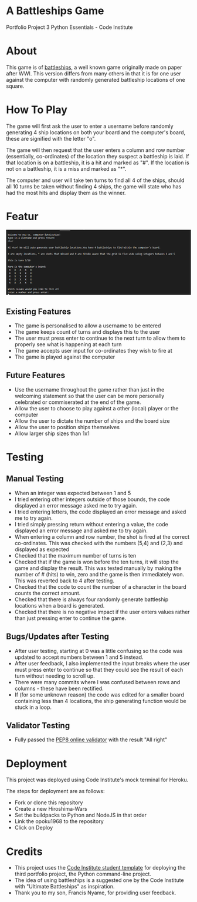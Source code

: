 # A Battleships Game
Portfolio Project 3 Python Essentials - Code Institute

# About
This game is of [battleships](http://battleship-game.net/), a well known game originally made on paper after WWI. This version differs from many others in that it is for one user against the computer with randomly generated battleship locations of one square. 

# How To Play

The game will first ask the user to enter a username before randomly generating 4 ship locations on both your board and the computer's board, these are signified with the letter "o". 

The game will then request that the user enters a column and row number (essentially, co-ordinates) of the location they suspect a battleship is laid. If that location is on a battleship, it is a hit and marked as "#". If the location is not on a battleship, it is a miss and marked as "*". 

The computer and user will take ten turns to find all 4 of the ships, should all 10 turns be taken without finding 4 ships, the game will state who has had the most hits and display them as the winner. 

# Featur
![image of battleships app](views/Battleship.PNG)

## Existing Features

- The game is personalised to allow a username to be entered
- The game keeps count of turns and displays this to the user
- The user must press enter to continue to the next turn to allow them to properly see what is happening at each turn
- The game accepts user input for co-ordinates they wish to fire at
- The game is played against the computer

## Future Features

- Use the username throughout the game rather than just in the welcoming statement so that the user can be more personally celebrated or commiserated at the end of the game.
- Allow the user to choose to play against a other (local) player or the computer
- Allow the user to dictate the number of ships and the board size
- Allow the user to position ships themselves
- Allow larger ship sizes than 1x1

# Testing

## Manual Testing

- When an integer was expected between 1 and 5 
- I tried entering other integers outside of those bounds, the code displayed an error message asked me to try again.
- I tried entering letters, the code displayed an error message and asked me to try again.
- I tried simply pressing return without entering a value, the code displayed an error message and asked me to try again.
- When entering a column and row number, the shot is fired at the correct co-ordinates. This was checked with the numbers (5,4) and (2,3) and displayed as expected
- Checked that the maximum number of turns is ten
- Checked that if the game is won before the ten turns, it will stop the game and display the result. This was tested manually by making the number of # (hits) to win, zero and the game is then immediately won. This was reverted back to 4 after testing.
- Checked that the code to count the number of a character in the board counts the correct amount.
- Checked that there is always four randomly generate battleship locations when a board is generated. 
- Checked that there is no negative impact if the user enters values rather than just pressing enter to continue the game.


## Bugs/Updates after Testing

- After user testing, starting at 0 was a little confusing so the code was updated to accept numbers between 1 and 5 instead.
- After user feedback, I also implemented the input breaks where the user must press enter to continue so that they could see the result of each turn without needing to scroll up.
- There were many commits where I was confused between rows and columns - these have been rectified. 
- If (for some unknown reason) the code was edited for a smaller board containing less than 4 locations, the ship generating function would be stuck in a loop.

## Validator Testing

- Fully passed the [PEP8 online validator](http://pep8online.com/) with the result "All right"

# Deployment
This project was deployed using Code Institute's mock terminal for Heroku.

The steps for deployment are as follows:
- Fork or clone this repository
- Create a new Hiroshima-Wars
- Set the buildpacks to Python and NodeJS in that order
- Link the opoku1968 to the repository
- Click on Deploy

# Credits

- This project uses the [Code Institute student template](https://github.com/Code-Institute-Org/python-essentials-template) for deploying the third portfolio project, the Python command-line project.
- The idea of using battleships is a suggested one by the Code Institute with "Ultimate Battleships" as inspiration.
- Thank you to my son, Francis Nyame, for providing user feedback.

